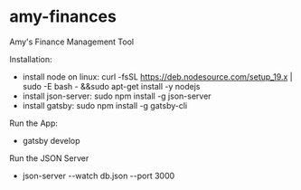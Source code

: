 # amy-finances

Amy's Finance Management Tool

Installation:

- install node on linux: curl -fsSL https://deb.nodesource.com/setup_19.x | sudo -E bash - &&sudo apt-get install -y nodejs
- install json-server: sudo npm install -g json-server
- install gatsby: sudo npm install -g gatsby-cli

Run the App:

- gatsby develop

Run the JSON Server

- json-server --watch db.json --port 3000
